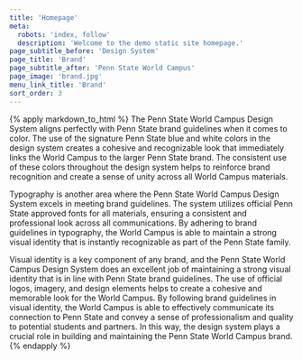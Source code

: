 ```yaml
---
title: 'Homepage'
meta:
  robots: 'index, follow'
  description: 'Welcome to the demo static site homepage.'
page_subtitle_before: 'Design System'
page_title: 'Brand'
page_subtitle_after: 'Penn State World Campus'
page_image: 'brand.jpg'
menu_link_title: 'Brand'
sort_order: 3
---
```

{% apply markdown_to_html %}
  The Penn State World Campus Design System aligns perfectly with Penn State brand guidelines when it comes to color. The use of the signature Penn State blue and white colors in the design system creates a cohesive and recognizable look that immediately links the World Campus to the larger Penn State brand. The consistent use of these colors throughout the design system helps to reinforce brand recognition and create a sense of unity across all World Campus materials.

  Typography is another area where the Penn State World Campus Design System excels in meeting brand guidelines. The system utilizes official Penn State approved fonts for all materials, ensuring a consistent and professional look across all communications. By adhering to brand guidelines in typography, the World Campus is able to maintain a strong visual identity that is instantly recognizable as part of the Penn State family.

  Visual identity is a key component of any brand, and the Penn State World Campus Design System does an excellent job of maintaining a strong visual identity that is in line with Penn State brand guidelines. The use of official logos, imagery, and design elements helps to create a cohesive and memorable look for the World Campus. By following brand guidelines in visual identity, the World Campus is able to effectively communicate its connection to Penn State and convey a sense of professionalism and quality to potential students and partners. In this way, the design system plays a crucial role in building and maintaining the Penn State World Campus brand.
{% endapply %}